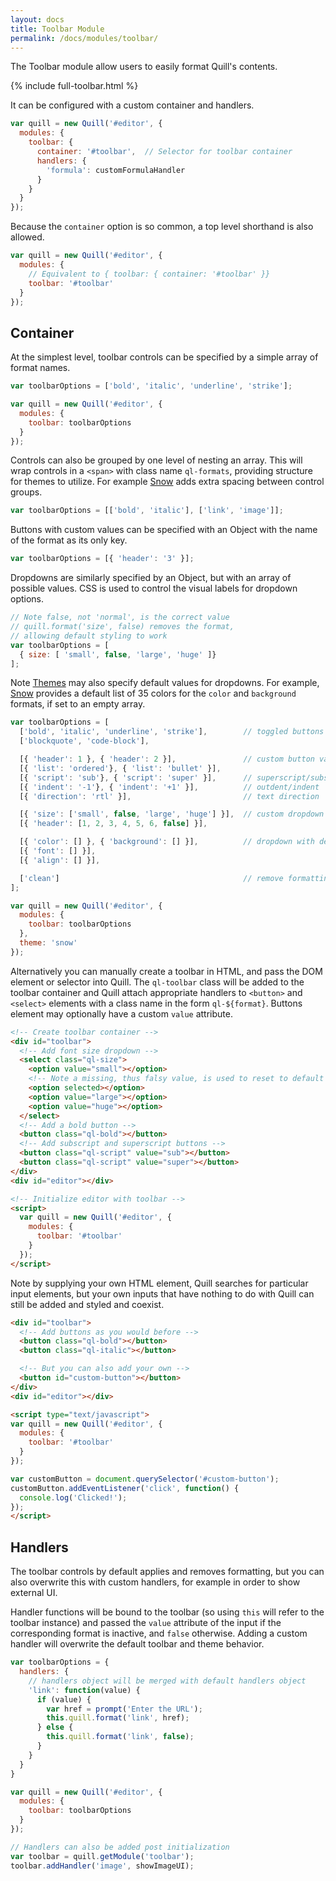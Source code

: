 ```yaml
---
layout: docs
title: Toolbar Module
permalink: /docs/modules/toolbar/
---
```

<!-- head -->
<link href="{{ site.cdn }}{{ site.version }}/quill.snow.css" rel="stylesheet">
<!-- head -->

The Toolbar module allow users to easily format Quill's contents.

<div class="quill-wrapper">
  <div id="toolbar-toolbar" class="toolbar">
  {% include full-toolbar.html %}
  </div>
  <div id="toolbar-editor" class="editor"></div>
</div>

It can be configured with a custom container and handlers.

```javascript
var quill = new Quill('#editor', {
  modules: {
    toolbar: {
      container: '#toolbar',  // Selector for toolbar container
      handlers: {
        'formula': customFormulaHandler
      }
    }
  }
});
```

Because the `container` option is so common, a top level shorthand is also allowed.

```javascript
var quill = new Quill('#editor', {
  modules: {
    // Equivalent to { toolbar: { container: '#toolbar' }}
    toolbar: '#toolbar'
  }
});
```


## Container

At the simplest level, toolbar controls can be specified by a simple array of format names.

```javascript
var toolbarOptions = ['bold', 'italic', 'underline', 'strike'];

var quill = new Quill('#editor', {
  modules: {
    toolbar: toolbarOptions
  }
});
```

Controls can also be grouped by one level of nesting an array. This will wrap controls in a `<span>` with class name `ql-formats`, providing structure for themes to utilize. For example [Snow](/docs/themes/#snow/) adds extra spacing between control groups.

```javascript
var toolbarOptions = [['bold', 'italic'], ['link', 'image']];
```

Buttons with custom values can be specified with an Object with the name of the format as its only key.

```javascript
var toolbarOptions = [{ 'header': '3' }];
```

Dropdowns are similarly specified by an Object, but with an array of possible values. CSS is used to control the visual labels for dropdown options.

```javascript
// Note false, not 'normal', is the correct value
// quill.format('size', false) removes the format,
// allowing default styling to work
var toolbarOptions = [
  { size: [ 'small', false, 'large', 'huge' ]}
];
```

Note [Themes](/docs/themes/) may also specify default values for dropdowns. For example, [Snow](/docs/themes/#snow/) provides a default list of 35 colors for the `color` and `background` formats, if set to an empty array.

```javascript
var toolbarOptions = [
  ['bold', 'italic', 'underline', 'strike'],        // toggled buttons
  ['blockquote', 'code-block'],

  [{ 'header': 1 }, { 'header': 2 }],               // custom button values
  [{ 'list': 'ordered'}, { 'list': 'bullet' }],
  [{ 'script': 'sub'}, { 'script': 'super' }],      // superscript/subscript
  [{ 'indent': '-1'}, { 'indent': '+1' }],          // outdent/indent
  [{ 'direction': 'rtl' }],                         // text direction

  [{ 'size': ['small', false, 'large', 'huge'] }],  // custom dropdown
  [{ 'header': [1, 2, 3, 4, 5, 6, false] }],

  [{ 'color': [] }, { 'background': [] }],          // dropdown with defaults from theme
  [{ 'font': [] }],
  [{ 'align': [] }],

  ['clean']                                         // remove formatting button
];

var quill = new Quill('#editor', {
  modules: {
    toolbar: toolbarOptions
  },
  theme: 'snow'
});
```

Alternatively you can manually create a toolbar in HTML, and pass the DOM element or selector into Quill. The `ql-toolbar` class will be added to the toolbar container and Quill attach appropriate handlers to `<button>` and `<select>` elements with a class name in the form `ql-${format}`. Buttons element may optionally have a custom `value` attribute.

```html
<!-- Create toolbar container -->
<div id="toolbar">
  <!-- Add font size dropdown -->
  <select class="ql-size">
    <option value="small"></option>
    <!-- Note a missing, thus falsy value, is used to reset to default -->
    <option selected></option>
    <option value="large"></option>
    <option value="huge"></option>
  </select>
  <!-- Add a bold button -->
  <button class="ql-bold"></button>
  <!-- Add subscript and superscript buttons -->
  <button class="ql-script" value="sub"></button>
  <button class="ql-script" value="super"></button>
</div>
<div id="editor"></div>

<!-- Initialize editor with toolbar -->
<script>
  var quill = new Quill('#editor', {
    modules: {
      toolbar: '#toolbar'
    }
  });
</script>
```

Note by supplying your own HTML element, Quill searches for particular input elements, but your own inputs that have nothing to do with Quill can still be added and styled and coexist.

```html
<div id="toolbar">
  <!-- Add buttons as you would before -->
  <button class="ql-bold"></button>
  <button class="ql-italic"></button>

  <!-- But you can also add your own -->
  <button id="custom-button"></button>
</div>
<div id="editor"></div>

<script type="text/javascript">
var quill = new Quill('#editor', {
  modules: {
    toolbar: '#toolbar'
  }
});

var customButton = document.querySelector('#custom-button');
customButton.addEventListener('click', function() {
  console.log('Clicked!');
});
</script>
```


## Handlers

The toolbar controls by default applies and removes formatting, but you can also overwrite this with custom handlers, for example in order to show external UI.

Handler functions will be bound to the toolbar (so using `this` will refer to the toolbar instance) and passed the `value` attribute of the input if the corresponding format is inactive, and `false` otherwise. Adding a custom handler will overwrite the default toolbar and theme behavior.

```javascript
var toolbarOptions = {
  handlers: {
    // handlers object will be merged with default handlers object
    'link': function(value) {
      if (value) {
        var href = prompt('Enter the URL');
        this.quill.format('link', href);
      } else {
        this.quill.format('link', false);
      }
    }
  }
}

var quill = new Quill('#editor', {
  modules: {
    toolbar: toolbarOptions
  }
});

// Handlers can also be added post initialization
var toolbar = quill.getModule('toolbar');
toolbar.addHandler('image', showImageUI);
```

<!-- script -->
<script type="text/javascript" src="{{site.cdn}}{{site.version}}/{{site.quill}}"></script>
<script type="text/javascript">
  var quill = new Quill('#toolbar-editor', {
    modules: {
      toolbar: { container: '#toolbar-toolbar' }
    },
    theme: 'snow'
  });
</script>
<!-- script -->
